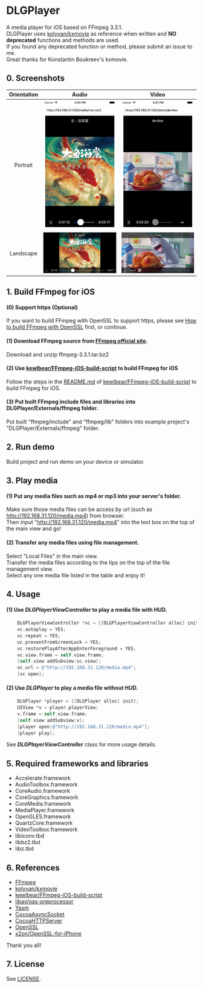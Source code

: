 # DLGPlayer
A media player for iOS based on FFmpeg 3.3.1.  
DLGPlayer uses [kolyvan/kxmovie](https://github.com/kolyvan/kxmovie "https://github.com/kolyvan/kxmovie") as reference when written and **NO deprecated** functions and methods are used.  
If you found any deprecated function or method, please submit an issue to me.  
Great thanks for Konstantin Boukreev's kxmovie.  

## 0. Screenshots
|Orientation|Audio|Video|
|:---------:|:---:|:---:|
|Portrait|![](https://github.com/DeviLeo/Screenshots/blob/master/DLGPlayer/Simulator%20Screen%20Shot%2022%20Dec%202016%2C%202.00.52%20PM.png)|![](https://github.com/DeviLeo/Screenshots/blob/master/DLGPlayer/Simulator%20Screen%20Shot%2022%20Dec%202016%2C%202.07.30%20PM.png)|
|Landscape|![](https://github.com/DeviLeo/Screenshots/blob/master/DLGPlayer/Simulator%20Screen%20Shot%2022%20Dec%202016%2C%202.01.05%20PM.png)|![](https://github.com/DeviLeo/Screenshots/blob/master/DLGPlayer/Simulator%20Screen%20Shot%2022%20Dec%202016%2C%202.07.38%20PM.png)|

## 1. Build FFmpeg for iOS
#### (0) Support https (Optional)  
If you want to build FFmpeg with OpenSSL to support https, please see [How to build FFmpeg with OpenSSL](How_to_build_ffmpeg_with_openssl.md "How_to_build_ffmpeg_with_openssl.md") first, or continue.  

#### (1) Download FFmpeg source from [FFmpeg official site](http://ffmpeg.org/download.html "http://ffmpeg.org/download.html").  
Download and unzip ffmpeg-3.3.1.tar.bz2  

#### (2) Use [kewlbear/FFmpeg-iOS-build-script](https://github.com/kewlbear/FFmpeg-iOS-build-script "https://github.com/kewlbear/FFmpeg-iOS-build-script") to build FFmpeg for iOS  
Follow the steps in the [README.md](https://github.com/kewlbear/FFmpeg-iOS-build-script "https://github.com/kewlbear/FFmpeg-iOS-build-script") of [kewlbear/FFmpeg-iOS-build-script](https://github.com/kewlbear/FFmpeg-iOS-build-script "https://github.com/kewlbear/FFmpeg-iOS-build-script") to build FFmpeg for iOS.  

#### (3) Put built FFmpeg include files and libraries into DLGPlayer/Externals/ffmpeg folder.  
Put built "ffmpeg/include" and "ffmpeg/lib" folders into example project's "DLGPlayer/Externals/ffmpeg" folder.  

## 2. Run demo
Build project and run demo on your device or simulator.  

## 3. Play media
#### (1) Put any media files such as mp4 or mp3 into your server's folder.  
Make sure those media files can be access by url (such as http://192.168.31.120/media.mp4) from browser.  
Then input "http://192.168.31.120/media.mp4" into the text box on the top of the main view and go!

#### (2) Transfer any media files using file management.
Select "Local Files" in the main view.  
Transfer the media files according to the tips on the top of the file management view.  
Select any one media file listed in the table and enjoy it!  

## 4. Usage
#### (1) Use *DLGPlayerViewController* to play a media file with HUD.
```Objective-C
    DLGPlayerViewController *vc = [[DLGPlayerViewController alloc] init];
    vc.autoplay = YES;
    vc.repeat = YES;
    vc.preventFromScreenLock = YES;
    vc.restorePlayAfterAppEnterForeground = YES;
    vc.view.frame = self.view.frame;
    [self.view addSubview:vc.view];
    vc.url = @"http://192.168.31.120/media.mp4";
    [vc open];
```

#### (2) Use *DLGPlayer* to play a media file without HUD.
```Objective-C
    DLGPlayer *player = [[DLGPlayer alloc] init];
    UIView *v = player.playerView;
    v.frame = self.view.frame;
    [self.view addSubview:v];
    [player open:@"http://192.168.31.120/media.mp4"];
    [player play];
```
See ***DLGPlayerViewController*** class for more usage details.

## 5. Required frameworks and libraries
* Accelerate.framework
* AudioToolbox.framework
* CoreAudio.framework
* CoreGraphics.framework
* CoreMedia.framework
* MediaPlayer.framework
* OpenGLES.framework
* QuartzCore.framework
* VideoToolbox.framework
* libiconv.tbd
* libbz2.tbd
* libz.tbd

## 6. References
* [FFmpeg](http://ffmpeg.org "http://ffmpeg.org")
* [kolyvan/kxmovie](https://github.com/kolyvan/kxmovie "https://github.com/kolyvan/kxmovie")
* [kewlbear/FFmpeg-iOS-build-script](https://github.com/kewlbear/FFmpeg-iOS-build-script "https://github.com/kewlbear/FFmpeg-iOS-build-script")
* [libav/gas-preprocessor](https://github.com/libav/gas-preprocessor "https://github.com/libav/gas-preprocessor")
* [Yasm](http://yasm.tortall.net "http://yasm.tortall.net")
* [CocoaAsyncSocket](https://github.com/robbiehanson/CocoaAsyncSocket "https://github.com/robbiehanson/CocoaAsyncSocket")
* [CocoaHTTPServer](https://github.com/robbiehanson/CocoaHTTPServer "https://github.com/robbiehanson/CocoaHTTPServer")
* [OpenSSL](https://www.openssl.org "https://www.openssl.org")
* [x2on/OpenSSL-for-iPhone](https://github.com/x2on/OpenSSL-for-iPhone "https://github.com/x2on/OpenSSL-for-iPhone")

Thank you all!

## 7. License
See [LICENSE](https://github.com/DeviLeo/DLGPlayer/blob/master/LICENSE "LGPL-3.0").
